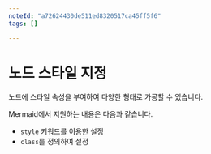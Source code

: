 ```yaml
---
noteId: "a72624430de511ed8320517ca45ff5f6"
tags: []

---
```


# 노드 스타일 지정

노드에 스타일 속성을 부여하여 다양한 형태로 가공할 수 있습니다.

Mermaid에서 지원하는 내용은 다음과 같습니다.
- `style` 키워드를 이용한 설정
- `class`를 정의하여 설정

